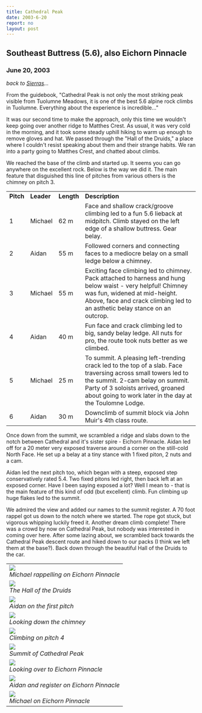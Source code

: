 ```yaml
---
title: Cathedral Peak
date: 2003-6-20
report: no
layout: post
---
```


<h2>Southeast Buttress (5.6), also Eichorn Pinnacle</h2>
<h3>June 20, 2003</h3>

_back to [Sierras](cali.html)..._


From the guidebook, "Cathedral Peak is not only the most striking peak
visible from Tuolumne Meadows, it is one of the best 5.6 alpine rock climbs
in Tuolumne. Everything about the experience is incredible..."


It was our second time to make the approach, only this time we wouldn't
keep going over another ridge to Matthes Crest. As usual, it was very cold
in the morning, and it took some steady uphill hiking to warm up enough to
remove gloves and hat. We passed through the "Hall of the Druids," a place
where I couldn't resist speaking about them and their strange habits.
We ran into a party going to Matthes Crest, and chatted about climbs.


We reached the base of the climb and started up. It seems you can go
anywhere on the excellent rock. Below is the way we did it. The main feature
that disguished this line of pitches from various others is the chimney on
pitch 3.



<table>
<tr>
<td><b>Pitch</td>
<td><b>Leader</td>
<td><b>Length</td>
<td><b>Description</td>
</tr>


<tr>
<td>1</td>
<td>Michael</td>
<td>62 m</td>
<td>Face and shallow crack/groove climbing led to a fun 5.6 lieback at midpitch.
Climb stayed on the left edge of a shallow buttress. Gear belay.
</td>
</tr>


<tr>
<td>2</td>
<td>Aidan</td>
<td>55 m</td>
<td>Followed corners and connecting faces to a mediocre belay on a small ledge
below a chimney.
</td>
</tr>


<tr>
<td>3</td>
<td>Michael</td>
<td>55 m</td>
<td>Exciting face climbing led to chimney. Pack attached to harness and hung
below waist - very helpful! Chimney was fun, widened at mid-height.
Above, face and crack climbing led to an asthetic belay stance on an outcrop.
</td>
</tr>


<tr>
<td>4</td>
<td>Aidan</td>
<td>40 m</td>
<td>Fun face and crack climbing led to big, sandy belay ledge. All nuts for pro,
the route took nuts better as we climbed.
</td>
</tr>


<tr>
<td>5</td>
<td>Michael</td>
<td>25 m</td>
<td>To summit. A pleasing left-trending crack led to the top of a slab.
Face traversing across small towers led to the summit. 2-cam belay on summit.
Party of 3 soloists arrived, groaned about going to work later in the day
at the Toulomne Lodge.
</td>
</tr>


<tr>
<td>6</td>
<td>Aidan</td>
<td>30 m</td>
<td>Downclimb of summit block via John Muir's 4th class route. 
</td>
</tr>


</table>



Once down from the summit, we scrambled a ridge and slabs down to
the notch between Cathedral and it's sister spire - Eichorn Pinnacle.
Aidan led off for a 20 meter very exposed traverse around a corner
on the still-cold North Face. He set up a belay at a tiny stance
with 1 fixed piton, 2 nuts and a cam.


Aidan led the next pitch too, which began with a steep, exposed step
conservatively rated 5.4. Two fixed pitons led right, then back left at
an exposed corner. Have I been saying exposed a lot? Well I mean to - that
is the main feature of this kind of odd (but excellent) climb.
Fun climbing up huge flakes led to the summit.


We admired the view and added our names to the summit register.
A 70 foot rappel got us down to the notch where we started.
The rope got stuck, but vigorous whipping luckily freed it.
Another dream climb complete! There was a crowd by now on
Cathedral Peak, but nobody was interested in coming over here.
After some lazing about, we scrambled back towards the Cathedral Peak
descent route and hiked down to our packs (I think we left them at
the base?). Back down through the beautiful Hall of the Druids to
the car.




</td>

<td width="30%" valign=top>
<table>
<tr><td>
<a href="images/articles/trips/2003/eichornrap.jpg"><img src="images/articles/trips/2003/eichornrap.jpg"></a><br>
<i>Michael rappelling on Eichorn Pinnacle</i>
</td></tr>
<tr><td>
<a href="images/articles/trips/2003/druids.jpg"><img src="images/articles/trips/2003/druids.jpg"></a><br>
<i>The Hall of the Druids</i>
</td></tr>
<tr><td>
<a href="images/articles/trips/2003/cathp1.jpg"><img src="images/articles/trips/2003/cathp1.jpg"></a><br>
<i>Aidan on the first pitch</i>
</td></tr>
<tr><td>
<a href="images/articles/trips/2003/chimpitch.jpg"><img src="images/articles/trips/2003/chimpitch.jpg"></a><br>
<i>Looking down the chimney</i>
</td></tr>
<tr><td>
<a href="images/articles/trips/2003/oncath.jpg"><img src="images/articles/trips/2003/oncath.jpg"></a><br>
<i>Climbing on pitch 4</i>
</td></tr>
<tr><td>
<a href="images/articles/trips/2003/topocath.jpg"><img src="images/articles/trips/2003/topocath.jpg"></a><br>
<i>Summit of Cathedral Peak</i>
</td></tr>
<tr><td>
<a href="images/articles/trips/2003/eichorn.jpg"><img src="images/articles/trips/2003/eichorn.jpg"></a><br>
<i>Looking over to Eichorn Pinnacle</i>
</td></tr>
<tr><td>
<a href="images/articles/trips/2003/topoeichorn.jpg"><img src="images/articles/trips/2003/topoeichorn.jpg"></a><br>
<i>Aidan and register on Eichorn Pinnacle</i>
</td></tr>
<tr><td>
<a href="images/articles/trips/2003/topoeichorn1.jpg"><img src="images/articles/trips/2003/topoeichorn1.jpg"></a><br>
<i>Michael on Eichorn Pinnacle</i>
